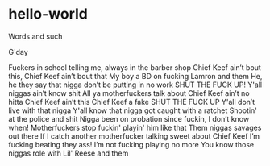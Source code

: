 # hello-world
Words and such

G'day 

Fuckers in school telling me, always in the barber shop Chief Keef ain’t bout this, Chief Keef ain’t bout that My boy a BD on fucking Lamron and them He, he they say that nigga don’t be putting in no work SHUT THE FUCK UP! Y'all niggas ain’t know shit All ya motherfuckers talk about Chief Keef ain’t no hitta Chief Keef ain’t this Chief Keef a fake SHUT THE FUCK UP Y'all don’t live with that nigga Y'all know that nigga got caught with a ratchet Shootin' at the police and shit Nigga been on probation since fuckin, I don’t know when! Motherfuckers stop fuckin' playin' him like that Them niggas savages out there If I catch another motherfucker talking sweet about Chief Keef I’m fucking beating they ass! I’m not fucking playing no more You know those niggas role with Lil' Reese and them
